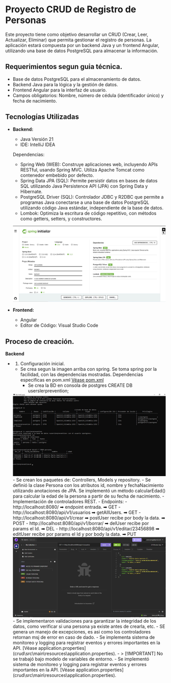 # Proyecto CRUD de Registro de Personas

Este proyecto tiene como objetivo desarrollar un CRUD (Crear, Leer, Actualizar, Eliminar) que permita gestionar el registro de personas. La aplicación estará compuesta por un backend Java y un frontend Angular, utilizando una base de datos PostgreSQL para almacenar la información.

## Requerimientos segun guia técnica. 

- Base de datos PostgreSQL para el almacenamiento de datos.
- Backend Java para la lógica y la gestión de datos.
- Frontend Angular para la interfaz de usuario.
- Campos obligatorios: Nombre, número de cédula (identificador único) y fecha de nacimiento.

## Tecnologías Utilizadas

- **Backend:**
  - Java Versión 21
  - IDE: IntelliJ IDEA
  
  Dependencias:
    - Spring Web (WEB): Construye aplicaciones web, incluyendo APIs RESTful, usando Spring MVC. Utiliza Apache Tomcat como contenedor embebido por defecto.
    - Spring Data JPA (SQL): Permite persistir datos en bases de datos SQL utilizando Java Persistence API (JPA) con Spring Data y Hibernate.
    - PostgreSQL Driver (SQL): Controlador JDBC y R2DBC que permite a programas Java conectarse a una base de datos PostgreSQL utilizando código Java estándar, independiente de la base de datos.
    - Lombok: Optimiza la escritura de código repetitivo, con métodos como getters, setters, y constructores. 

    ![Img](imgsProcessDocumentation\spring.JPG)


- **Frontend:**
  - Angular
  - Editor de Código: Visual Studio Code
  
## Proceso de creación. 

**Backend**
- 1. Configuración inicial. 
  - Se crea segun la imagen arriba con spring. Se toma spring por la facilidad, con las dependencias mostradas. Dependencias especificas en pom.xml [Véase pom.xml](ruta/a/pom.xml)
    - Se crea la BD en consola de postgres CREATE DB userslerprevention;
  <img src="imgsProcessDocumentation\db.JPG" alt="Imagen" width="550">
  - Se crean los paquetes de: Controllers, Models y repository.
  - Se definió la clase Persona con los atributos id, nombre y fechaNacimiento utilizando anotaciones de JPA. Se implementó un método calcularEdad() para calcular la edad de la persona a partir de su fecha de nacimiento. 
  - Implementación de controladores REST. 
  - Endpoints: 
    - http://localhost:8080/ ➡ endpoint entrada. ➡ GET  
    - http://localhost:8080/api/v1/usuarios ➡ getAllUsers. ➡ GET
    - http://localhost:8080/api/v1/crear ➡ postUser recibe por body la data. ➡ POST
    - http://localhost:8080/api/v1/borrar/ ➡ delUser recibe por params el Id. ➡ DEL
    - http://localhost:8080/api/v1/editar/23456898 ➡ editUser recibe por params el Id y por body la data. ➡ PUT 
      <img src="imgsProcessDocumentation\imsonia.JPG" alt="Imagen" width="550">
    - Se implementaron validaciones para garantizar la integridad de los datos, como verificar si una persona ya existe antes de crearla, etc. 
    - SE genera un manejo de excepciones, es asi como los controladores retornan msj de error en caso de dado.
    - Se implementa sistema de monitoreo y logging para registrar eventos y errores importantes en la API. [Véase application.properties](crud\src\main\resources\application.properties). 
    - > [!IMPORTANT] No se trabajó bajo modelo de variables de entorno. 
    - Se implementó sistema de monitoreo y logging para registrar eventos y errores importantes en la API. [Véase application.properties](crud\src\main\resources\application.properties). 
